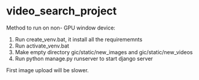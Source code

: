 # video_search_project

Method to run on non- GPU window device:
1. Run create_venv.bat, it install all the requirememnts
2. Run activate_venv.bat
3. Make empty directory gic/static/new_images and gic/static/new_videos
4. Run python manage.py runserver to start django server

First image upload will be slower.

